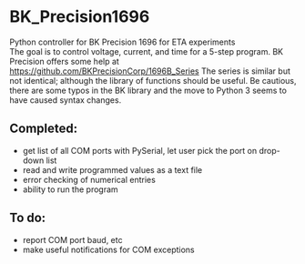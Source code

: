 # BK_Precision1696
Python controller for BK Precision 1696 for ETA experiments  
The goal is to control voltage, current, and time for a 5-step program.  BK Precision offers some help at https://github.com/BKPrecisionCorp/1696B_Series   The series is similar but not identical; although the library of functions should be useful.  Be cautious, there are some typos in the BK library and the move to Python 3 seems to have caused syntax changes.
## Completed:
- get list of all COM ports with PySerial, let user pick the port on drop-down list
- read and write programmed values as a text file
- error checking of numerical entries
- ability to run the program 
## To do:  
- report COM port baud, etc 
- make useful notifications for COM exceptions
